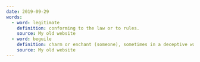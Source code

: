```yaml
---
date: 2019-09-29
words:
  - word: legitimate
    definition: conforming to the law or to rules.
    source: My old website
  - word: beguile
    definition: charm or enchant (someone), sometimes in a deceptive way.
    source: My old website
---
```

